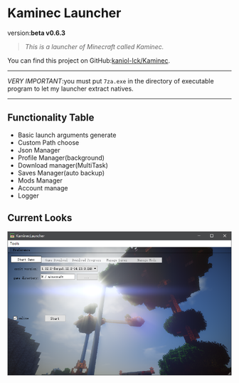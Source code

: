 # Kaminec Launcher

version:**beta v0.6.3**

> *This is a launcher of Minecraft called Kaminec.*
>

You can find this project on GitHub:[kaniol-lck/Kaminec](www.github.com/kaniol-lck/kaminec).

-------

*VERY IMPORTANT*:you must put `7za.exe` in the directory of executable program to let my launcher extract natives.

------

## Functionality Table

- Basic launch arguments  generate
- Custom Path choose
- Json Manager
- Profile Manager(background)
- Download manager(MultiTask)
- Saves Manager(auto backup)
- Mods Manager
- Account manage
- Logger


## Current Looks

![](main_window.png)